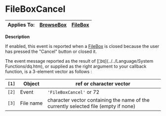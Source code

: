 




<h1 class="heading"><span class="name">FileBoxCancel</span></h1>

| Applies To: | [BrowseBox](../a-z/browsebox.md) | [FileBox](../a-z/filebox.md) |
| --- | --- | ---  |


**Description**


If enabled, this event is reported when a [FileBox](../a-z/filebox.md) is closed because the user has pressed the "Cancel" button or closed it.


The event message reported as the result of [`⎕DQ`](../../Language/System Functions/dq.htm), or supplied as the right argument to your callback function, is a 3-element vector as follows :


| `[1]` | Object | ref or character vector |
| --- | --- | ---  |
| `[2]` | Event | `'FileBoxCancel'` or 72 |
| `[3]` | File name | character vector containing the name of the currently selected file (empty if none) |



